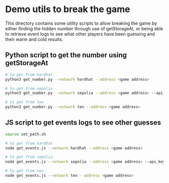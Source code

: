 # Demo utils to break the game 
This directory contains some utility scripts to allow breaking the game by either finding the hidden number through 
use of getStorageAt, or being able to retrieve event logs to see what other players have been guessing and their 
warm and cold results. 

## Python script to get the number using getStorageAt

```bash
# to get from hardhat 
python3 get_number.py --network hardhat --address <game address> 

# to get from sepolia 
python3 get_number.py --network sepolia --address <game address> --api_key <api key>

# to get from ten 
python3 get_number.py --network ten --address <game address>
```

## JS script to get events logs to see other guesses

```bash
source set_path.sh  

# to get from hardhat 
node get_events.js --network hardhat --address <game address> 

# to get from sepolia  
node get_events.js --network sepolia --address <game address> --api_key <api key>

# to get from ten 
node get_events.js --network ten --address <game address> 
```